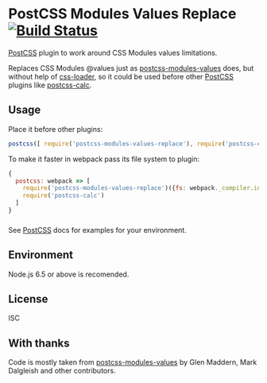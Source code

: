 # PostCSS Modules Values Replace [![Build Status][ci-img]][ci]

[PostCSS] plugin to work around CSS Modules values limitations.

[ci]: https://travis-ci.org/princed/postcss-modules-values-replace
[ci-img]:  https://travis-ci.org/princed/postcss-modules-values-replace.svg
[PostCSS]: https://github.com/postcss/postcss
[css-loader]: https://github.com/webpack/css-loader 
[postcss-calc]: https://github.com/postcss/postcss-calc 
[postcss-modules-values]: https://github.com/css-modules/postcss-modules-values 

Replaces CSS Modules @values just as [postcss-modules-values] does, but without help of [css-loader],
so it could be used before other [PostCSS] plugins like [postcss-calc]. 

## Usage

Place it before other plugins:
```js
postcss([ require('postcss-modules-values-replace'), require('postcss-calc') ]);
```

To make it faster in webpack pass its file system to plugin:
```js
{
  postcss: webpack => [
    require('postcss-modules-values-replace')({fs: webpack._compiler.inputFileSystem}),
    require('postcss-calc')
  ]
}
```

### 

See [PostCSS] docs for examples for your environment.

## Environment

Node.js 6.5 or above is recomended.

## License

ISC

## With thanks

Code is mostly taken from [postcss-modules-values] by Glen Maddern, Mark Dalgleish and other contributors.
